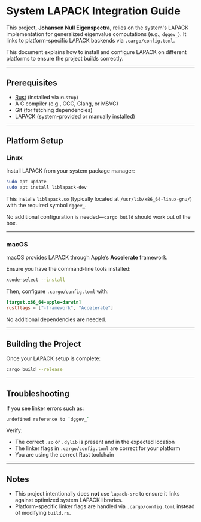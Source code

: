 # System LAPACK Integration Guide

This project, **Johansen Null Eigenspectra**, relies on the system's LAPACK implementation for generalized eigenvalue computations (e.g., `dggev_`). It links to platform-specific LAPACK backends via `.cargo/config.toml`.

This document explains how to install and configure LAPACK on different platforms to ensure the project builds correctly.

---

## Prerequisites

* [Rust](https://rustup.rs) (installed via `rustup`)
* A C compiler (e.g., GCC, Clang, or MSVC)
* Git (for fetching dependencies)
* LAPACK (system-provided or manually installed)

---

## Platform Setup

### Linux

Install LAPACK from your system package manager:

```bash
sudo apt update
sudo apt install liblapack-dev
```

This installs `liblapack.so` (typically located at `/usr/lib/x86_64-linux-gnu/`) with the required symbol `dggev_`.

No additional configuration is needed—`cargo build` should work out of the box.

---

### macOS

macOS provides LAPACK through Apple’s **Accelerate** framework.

Ensure you have the command-line tools installed:

```bash
xcode-select --install
```

Then, configure `.cargo/config.toml` with:

```toml
[target.x86_64-apple-darwin]
rustflags = ["-framework", "Accelerate"]
```

No additional dependencies are needed.

---

## Building the Project

Once your LAPACK setup is complete:

```bash
cargo build --release
```

---

## Troubleshooting

If you see linker errors such as:

```bash
undefined reference to `dggev_`
```

Verify:

* The correct `.so` or `.dylib` is present and in the expected location
* The linker flags in `.cargo/config.toml` are correct for your platform
* You are using the correct Rust toolchain

---

## Notes

* This project intentionally does **not** use `lapack-src` to ensure it links against optimized system LAPACK libraries.
* Platform-specific linker flags are handled via `.cargo/config.toml` instead of modifying `build.rs`.
